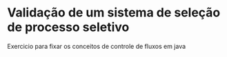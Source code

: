 # Validação de um sistema de seleção de processo seletivo

Exercicio para fixar os conceitos de controle de fluxos em java
